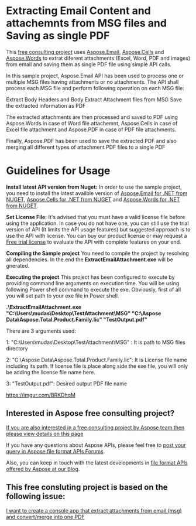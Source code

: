 # Extracting Email Content and attachemnts from MSG files and Saving as single PDF

This [free consulting project](https://aspose-free-consulting.github.io/) uses [Aspose.Email](https://products.aspose.com/email), [Aspose.Cells](https://products.aspose.com/cells) and [Aspose.Words](https://products.aspose.com/words) to extrat diferent attachments (Excel, Word, PDF and images) from email and saving them as single PDF file using simple API calls.

In this sample project, Aspose.Email API has been used to process one or multiple MSG files having attachments or no attachments. The API shall process each MSG file and perform following operation on each MSG file:

Extract Body Headers and Body 
Extract Attachment files from MSG
Save the extracted information as PDF

The extracted attachments are then processed and saved to PDF using Aspose.Words in case of Word file attachemnt, Aspose.Cells in case of Excel file attachment and Aspose.PDF in case of PDF file attachments.

Finally, Aspose.PDF has been used to save the extracted PDF and also merging all different types of attachment PDF files to a single PDF


# Guidelines for Usage

**Install latest API version from Nuget:** In order to use the sample project, you need to install the latest availble version of [Aspose.Email for .NET from NUGET](https://www.nuget.org/packages/Aspose.Email/), [Aspose.Cells for .NET from NUGET](https://www.nuget.org/packages/Aspose.Cells/) and [Aspose.Words for .NET from NUGET](https://www.nuget.org/packages/Aspose.Words/).

**Set License File:** 
It's advised that you must have a valid license file before using the application. In case you do not have one, you can still use the trial version of API (It limits the API usage features) but suggested approach is to use the API with license. You can buy our product license or may request a [Free trial license](https://purchase.aspose.com/temporary-license) to evaluate the API with complete features on your end.

**Compiling the Sample project**
You need to compile the project by resolving all dependencies. In the end the **ExtractEmailAttachment.exe** will be gnerated.

**Executing the project**
This project has been configured to execute by providing command line arguments on execution time. You will be using following Power shell command to execute the exe. Obviously, first of all you will set path to your exe file in Power shell.

**.\ExtractEmailAttachment.exe "C:\Users\mudas\Desktop\TestAttachment\MSG" "C:\Aspose Data\Aspose.Total.Product.Family.lic" "TestOutput.pdf"**

There are 3 arguments used:

1: "C:\Users\mudas\Desktop\TestAttachment\MSG" : It is path to MSG files directory

2: "C:\Aspose Data\Aspose.Total.Product.Family.lic": It is License file name including its path. If license file is place along side the exe file, you will only be adding the license file name here.

3: "TestOutput.pdf": Desired output PDF file name

https://imgur.com/BRKDhqM

## Interested in Aspose free consulting project?
[If you are also interested in a free consulting project by Aspose team then please view details on this page](https://aspose-free-consulting.github.io/)

If you have any questions about Aspose APIs, please feel free to [post your query in Aspose file format APIs Forums](https://forum.aspose.com/). 

Also, you can keep in touch with the latest developments in [file format APIs offered by Aspose at our Blog](https://blog.aspose.com/).

## This free consluting project is based on the following issue:

[I want to create a console app that extract attachments from email (msg) and convert/merge into one PDF](https://github.com/aspose-free-consulting/projects/issues/49)
